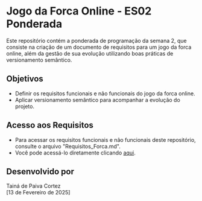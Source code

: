 # Jogo da Forca Online - ES02 Ponderada  


Este repositório contém a ponderada de programação da semana 2, que consiste na criação de um documento de requisitos para um jogo da forca online, além da gestão de sua evolução utilizando boas práticas de versionamento semântico.


## Objetivos


- Definir os requisitos funcionais e não funcionais do jogo da forca online.  
- Aplicar versionamento semântico para acompanhar a evolução do projeto.  


## Acesso aos Requisitos


- Para acessar os requisitos funcionais e não funcionais deste repositório, consulte o arquivo "Requisitos_Forca.md".
- Você pode acessá-lo diretamente clicando [aqui](./Requisitos_Forca.md).






## Desenvolvido por  


Tainá de Paiva Cortez  
[13 de Fevereiro de 2025]  



